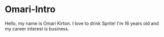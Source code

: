 # Omari-Intro

Hello, my name is Omari Kirton. I love to drink Sprite!
I'm 16 years old and my career interest is business. 
